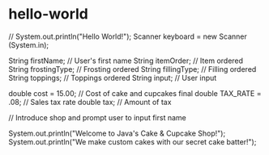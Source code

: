# hello-world
// System.out.println("Hello World!");
Scanner keyboard = new Scanner (System.in); 

String firstName; // User's first name
String itemOrder; // Item ordered
String frostingType; // Frosting ordered
String fillingType; // Filling ordered
String toppings; // Toppings ordered
String input;  // User input

double cost = 15.00; // Cost of cake and cupcakes
final double TAX_RATE = .08;  // Sales tax rate
double tax; // Amount of tax

// Introduce shop and prompt user to input first name

System.out.println("Welcome to Java's Cake & Cupcake Shop!");
System.out.println("We make custom cakes with our secret cake batter!");
